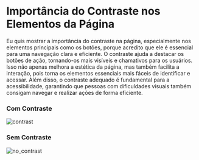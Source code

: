 # Importância do Contraste nos Elementos da Página

Eu quis mostrar a importância do contraste na página, especialmente nos elementos principais como os botões, porque acredito que ele é essencial para uma navegação clara e eficiente. 
O contraste ajuda a destacar os botões de ação, tornando-os mais visíveis e chamativos para os usuários. Isso não apenas melhora a estética da página, mas também facilita a interação, pois torna os elementos essenciais mais fáceis de identificar e acessar. 
Além disso, o contraste adequado é fundamental para a acessibilidade, garantindo que pessoas com dificuldades visuais também consigam navegar e realizar ações de forma eficiente.

### Com Contraste

![contrast](https://github.com/user-attachments/assets/0e4717f2-583b-44c7-8fb7-75e69a8c40b4)


### Sem Contraste

![no_contrast](https://github.com/user-attachments/assets/63a5c2c2-03ae-4b9c-a9ab-7a3b567181c4)






